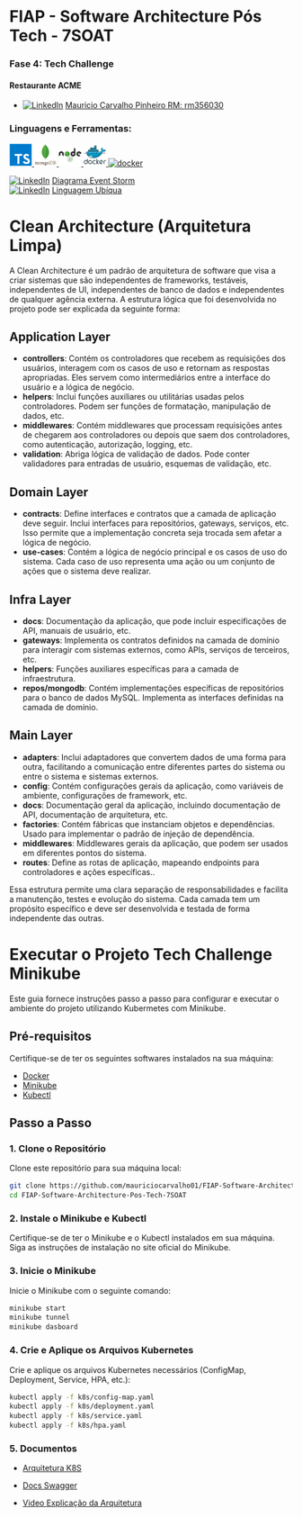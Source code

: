 # FIAP - Software Architecture Pós Tech - 7SOAT

### Fase 4: Tech Challenge

#### Restaurante ACME

- <a href="https://linkedin.com/in/mauricio-carvalho-programmer" target="_blank"><img src="https://raw.githubusercontent.com/rahuldkjain/gthub-profile-readme-generator/master/src/images/icons/Social/linked-in-alt.svg" alt="LinkedIn" width="20" height="20"/></a> [Mauricio Carvalho Pinheiro RM: rm356030](https://www.linkedin.com/in/mauricio-carvalho-developer)

<h3 align="left">Linguagens e Ferramentas:</h3>
<a href="https://www.typescriptlang.org/" target="_blank" rel="noreferrer"> <img src="https://raw.githubusercontent.com/devicons/devicon/master/icons/typescript/typescript-original.svg" alt="typescript" width="40" height="40"/> </a><a href="https://www.mysql.com/" target="_blank" rel="noreferrer"> <img src="https://raw.githubusercontent.com/devicons/devicon/master/icons/mongodb/mongodb-original-wordmark.svg" alt="mysql" width="40" height="40"/> </a><a href="https://nodejs.org" target="_blank" rel="noreferrer"> <img src="https://raw.githubusercontent.com/devicons/devicon/master/icons/nodejs/nodejs-original-wordmark.svg" alt="nodejs" width="40" height="40"/> </a><a href="https://www.docker.com/" target="_blank" rel="noreferrer"> <img src="https://raw.githubusercontent.com/devicons/devicon/master/icons/docker/docker-original-wordmark.svg" alt="docker" width="40" height="40"/> </a>
</a><a href="https://kubernetes.io/pt-br" target="_blank" rel="noreferrer"> <img src="https://encrypted-tbn0.gstatic.com/images?q=tbn:ANd9GcS0ZRaprpBOQN_FpQY_8ImbRvEtOY9UgLO6cg&s" alt="docker" width="40" height="40"/> </a>

<a href="https://miro.com/app/board/uXjVKTlyQEk=/?share_link_id=112660018954" target="_blank"><img src="https://images.ctfassets.net/w6r2i5d8q73s/49Gy23NRmO7BRuWS9ewuIk/c786ff574fe59f91b0a054ec531769b3/miro.png" alt="LinkedIn" width="20" height="20"/></a> [Diagrama Event Storm](https://miro.com/app/board/uXjVKTlyQEk=/?share_link_id=112660018954)
<br>
<a href="https://www.notion.so/Tech-Challenge-DDD-linguagem-Ub-qua-d24b857c89544d2aafc33852843f40bc?pvs=4" target="_blank"><img src="https://upload.wikimedia.org/wikipedia/commons/4/45/Notion_app_logo.png" alt="LinkedIn" width="20" height="20"/></a> [Linguagem Ubíqua](https://www.notion.so/Tech-Challenge-DDD-linguagem-Ub-qua-d24b857c89544d2aafc33852843f40bc?pvs=4)

<h1>Clean Architecture (Arquitetura Limpa)</h1>
<p>A Clean Architecture é um padrão de arquitetura de software que visa a criar sistemas que são independentes de frameworks, testáveis, independentes de UI, independentes de banco de dados e independentes de qualquer agência externa. A estrutura lógica que foi desenvolvida no projeto pode ser explicada da seguinte forma:</p>

<div class="layer">
    <h2>Application Layer</h2>
    <ul>
        <li><strong>controllers</strong>: Contém os controladores que recebem as requisições dos usuários, interagem com os casos de uso e retornam as respostas apropriadas. Eles servem como intermediários entre a interface do usuário e a lógica de negócio.</li>
        <li><strong>helpers</strong>: Inclui funções auxiliares ou utilitárias usadas pelos controladores. Podem ser funções de formatação, manipulação de dados, etc.</li>
        <li><strong>middlewares</strong>: Contém middlewares que processam requisições antes de chegarem aos controladores ou depois que saem dos controladores, como autenticação, autorização, logging, etc.</li>
        <li><strong>validation</strong>: Abriga lógica de validação de dados. Pode conter validadores para entradas de usuário, esquemas de validação, etc.</li>
    </ul>
</div>
<div class="layer">
    <h2>Domain Layer</h2>
    <ul>
        <li><strong>contracts</strong>: Define interfaces e contratos que a camada de aplicação deve seguir. Inclui interfaces para repositórios, gateways, serviços, etc. Isso permite que a implementação concreta seja trocada sem afetar a lógica de negócio.</li>
        <li><strong>use-cases</strong>: Contém a lógica de negócio principal e os casos de uso do sistema. Cada caso de uso representa uma ação ou um conjunto de ações que o sistema deve realizar.</li>
    </ul>
</div>
<div class="layer">
    <h2>Infra Layer</h2>
    <ul>
        <li><strong>docs</strong>: Documentação da aplicação, que pode incluir especificações de API, manuais de usuário, etc.</li>
        <li><strong>gateways</strong>: Implementa os contratos definidos na camada de domínio para interagir com sistemas externos, como APIs, serviços de terceiros, etc.</li>
        <li><strong>helpers</strong>: Funções auxiliares específicas para a camada de infraestrutura.</li>
        <li><strong>repos/mongodb</strong>: Contém implementações específicas de repositórios para o banco de dados MySQL. Implementa as interfaces definidas na camada de domínio.</li>
    </ul>
</div>
<div class="layer">
    <h2>Main Layer</h2>
    <ul>
        <li><strong>adapters</strong>: Inclui adaptadores que convertem dados de uma forma para outra, facilitando a comunicação entre diferentes partes do sistema ou entre o sistema e sistemas externos.</li>
        <li><strong>config</strong>: Contém configurações gerais da aplicação, como variáveis de ambiente, configurações de framework, etc.</li>
        <li><strong>docs</strong>: Documentação geral da aplicação, incluindo documentação de API, documentação de arquitetura, etc.</li>
        <li><strong>factories</strong>: Contém fábricas que instanciam objetos e dependências. Usado para implementar o padrão de injeção de dependência.</li>
        <li><strong>middlewares</strong>: Middlewares gerais da aplicação, que podem ser usados em diferentes pontos do sistema.</li>
        <li><strong>routes</strong>: Define as rotas de aplicação, mapeando endpoints para controladores e ações específicas..</li>
    </ul>
</div>
<p>Essa estrutura permite uma clara separação de responsabilidades e facilita a manutenção, testes e evolução do sistema. Cada camada tem um propósito específico e deve ser desenvolvida e testada de forma independente das outras.</p>

# Executar o Projeto Tech Challenge Minikube

Este guia fornece instruções passo a passo para configurar e executar o ambiente do projeto utilizando Kubermetes com Minikube.

## Pré-requisitos

Certifique-se de ter os seguintes softwares instalados na sua máquina:

- [Docker](https://www.docker.com/get-started)
- [Minikube](https://minikube.sigs.k8s.io/docs/start/?arch=%2Fwindows%2Fx86-64%2Fstable%2F.exe+download)
- [Kubectl](https://kubernetes.io/pt-br/docs/reference/kubectl/)

## Passo a Passo

### 1. Clone o Repositório

Clone este repositório para sua máquina local:

```sh
git clone https://github.com/mauriciocarvalho01/FIAP-Software-Architecture-Pos-Tech-7SOAT.git
cd FIAP-Software-Architecture-Pos-Tech-7SOAT
```

### 2. Instale o Minikube e Kubectl

Certifique-se de ter o Minikube e o Kubectl instalados em sua máquina. Siga as instruções de instalação no site oficial do Minikube.

### 3. Inicie o Minikube

Inicie o Minikube com o seguinte comando:

```sh
minikube start
minikube tunnel
minikube dasboard
```

### 4. Crie e Aplique os Arquivos Kubernetes

Crie e aplique os arquivos Kubernetes necessários (ConfigMap, Deployment, Service, HPA, etc.):

```sh
kubectl apply -f k8s/config-map.yaml
kubectl apply -f k8s/deployment.yaml
kubectl apply -f k8s/service.yaml
kubectl apply -f k8s/hpa.yaml
```

### 5. Documentos


- [Arquitetura K8S](public/architecture.png)

- [Docs Swagger](http://localhost:4080/api-docs/)

- [Video Explicação da Arquitetura](https://1drv.ms/v/s!AmX5yCf3Zx_Qpspkl-BZVLKVXtW25w?e=hgjDPb)
